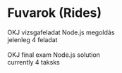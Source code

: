# Fuvarok (Rides)
OKJ vizsgafeladat Node.js megoldás<br />
jelenleg 4 feladat<br />
<br />
OKJ final exam Node.js solution<br />
currently 4 taksks<br />
